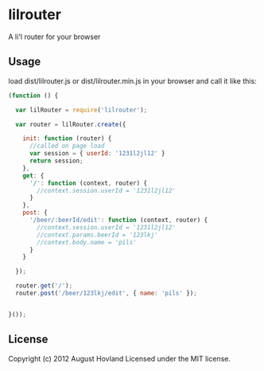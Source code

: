 # lilrouter

A li'l router for your browser

## Usage

load dist/lilrouter.js or dist/lilrouter.min.js in your browser and call it like this:

```javascript
(function () {

  var lilRouter = require('lilrouter');

  var router = lilRouter.create({

    init: function (router) {
      //called on page load  
      var session = { userId: '1231l2jl12' }
      return session;
    },
    get: {
      '/': function (context, router) {
        //context.session.userId = '1231l2jl12'
      }
    },
    post: {
      '/beer/:beerId/edit': function (context, router) {
        //context.session.userId = '1231l2jl12'
        //context.params.beerId = '123lkj'
        //context.body.name = 'pils'
      }
    }

  });

  router.get('/');
  router.post('/beer/123lkj/edit', { name: 'pils' });


}());
```

## License
Copyright (c) 2012 August Hovland
Licensed under the MIT license.
